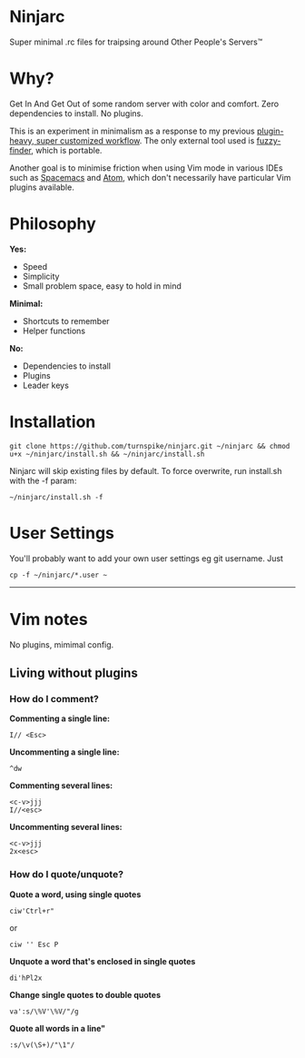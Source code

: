 # Ninjarc
Super minimal .rc files for traipsing around Other People's Servers™

# Why?

Get In And Get Out of some random server with color and comfort. Zero dependencies to install. No plugins.

This is an experiment in minimalism as a response to my previous [plugin-heavy, super customized workflow](https://github.com/turnspike/aetherwolf). The only external tool used is [fuzzy-finder](https://github.com/junegunn/fzf/), which is portable.

Another goal is to minimise friction when using Vim mode in various IDEs such as [Spacemacs](http://spacemacs.org) and [Atom](https://atom.io), which don't necessarily have particular Vim plugins available.

# Philosophy

**Yes:**
- Speed
- Simplicity
- Small problem space, easy to hold in mind

**Minimal:**
- Shortcuts to remember
- Helper functions

**No:**
- Dependencies to install
- Plugins
- Leader keys

# Installation
````
git clone https://github.com/turnspike/ninjarc.git ~/ninjarc && chmod u+x ~/ninjarc/install.sh && ~/ninjarc/install.sh
````

Ninjarc will skip existing files by default. To force overwrite, run install.sh with the -f param:
````
~/ninjarc/install.sh -f
````

# User Settings

You'll probably want to add your own user settings eg git username. Just 
````
cp -f ~/ninjarc/*.user ~
````

---

# Vim notes

No plugins, mimimal config.

## Living without plugins

### How do I comment?

**Commenting a single line:**
````
I// <Esc>
````

**Uncommenting a single line:**
````
^dw
````

**Commenting several lines:**
````
<c-v>jjj
I//<esc>
````

**Uncommenting several lines:**
````
<c-v>jjj
2x<esc>
````
### How do I quote/unquote?

**Quote a word, using single quotes**
````
ciw'Ctrl+r"
````
or
````
ciw '' Esc P
````

**Unquote a word that's enclosed in single quotes**
````
di'hPl2x
````

**Change single quotes to double quotes**
````
va':s/\%V'\%V/"/g
````

**Quote all words in a line"**
````
:s/\v(\S+)/"\1"/
````

